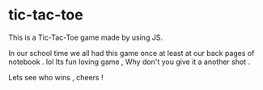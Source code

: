 # tic-tac-toe

This is a Tic-Tac-Toe game made by using JS.

In our school time we all had this game once at least at our back pages of notebook . lol
Its fun loving game , Why don't you give it a another shot .

Lets see who wins , cheers ! 
